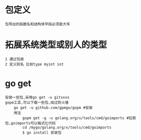 # 包定义
    包导出的函数名和结构体字段必须是大写
# 拓展系统类型或别人的类型
    1 通过包装
    2 定义别名 比如type myint int
# go get
    安装一些包,采用go get -u gitxxxx
    gopm工具,可以下载一些包,绕过防火墙
        go get -u github.com/gpmgo/gopm #安装
        用法
            gopm get -g -u golang.org/x/tools/cmd/goimports #拉取包,goimports可以格式化代码
            cd /mygo/golang.org/x/tools/cmd/goimports
            $ go install 安装包
